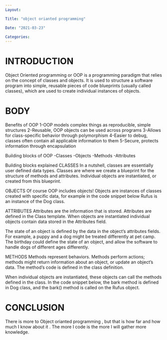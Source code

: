 ```yaml
---
Layout:

Title: "object orianted programming"

Date: "2021-03-23"

Categories:
---
```


# INTRODUCTION

Object Oriented programming or OOP is a programming paradigm that relies on the concept of classes and objects. It is used to structure a software program into simple, reusable pieces of code blueprints (usually called classes), which are used to create individual instances of objects.

# BODY

Benefits of OOP
1-OOP models complex things as reproducible, simple structures
2-Reusable, OOP objects can be used across programs
3-Allows for class-specific behavior through polymorphism
4-Easier to debug, classes often contain all applicable information to them
5-Secure, protects information through encapsulation

Building blocks of OOP
-Classes
-Objects
-Methods
-Attributes

Building blocks explained
CLASSES
In a nutshell, classes are essentially user defined data types. Classes are where we create a blueprint for the structure of methods and attributes. Individual objects are instantiated, or created from this blueprint.

OBJECTS
Of course OOP includes objects! Objects are instances of classes created with specific data, for example in the code snippet below Rufus is an instance of the Dog class.

ATTRIBUTES
Attributes are the information that is stored. Attributes are defined in the Class template. When objects are instantiated individual objects contain data stored in the Attributes field.

The state of an object is defined by the data in the object’s attributes fields. For example, a puppy and a dog might be treated differently at pet camp. The birthday could define the state of an object, and allow the software to handle dogs of different ages differently.

METHODS
Methods represent behaviors. Methods perform actions; methods might return information about an object, or update an object’s data. The method’s code is defined in the class definition.

When individual objects are instantiated, these objects can call the methods defined in the class. In the code snippet below, the bark method is defined in Dog class, and the bark() method is called on the Rufus object.

# CONCLUSION

There is more to Object orianted programming , but that is how far and how much I know about it . The more I code is the more I will gather more knowledge.
